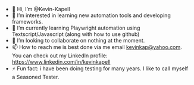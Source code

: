 - 👋 Hi, I’m @Kevin-Kapell
- 👀 I’m interested in learning new automation tools and developing frameworks.
- 🌱 I’m currently learning Playwright automation using Textscript/Javascript (along with how to use github)
- 💞️ I’m looking to collaborate on nothing at the moment.
- 📫 How to reach me is best done via me email kevinkap@yahoo.com. You can check out my LinkedIn profile: https://www.linkedin.com/in/kevinkapell
- ⚡ Fun fact: i have been doing testing for many years. I like to call myself a Seasoned Tester.

<!---
Kevin-Kapell/Kevin-Kapell is a ✨ special ✨ repository because its `README.md` (this file) appears on your GitHub profile.
You can click the Preview link to take a look at your changes.
--->
